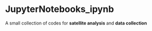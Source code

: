 # JupyterNotebooks_ipynb

A small collection of codes for **satellite analysis** and **data collection** 
